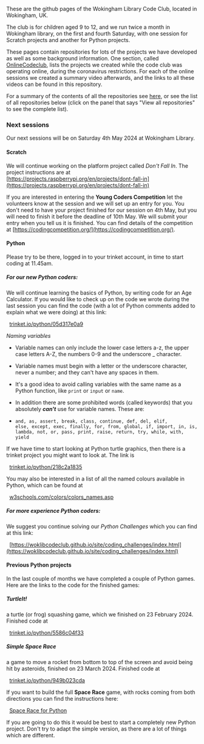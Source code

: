 <!--

**Here are some ideas to get you started:**

🙋‍♀️ A short introduction - what is your organization all about?
🌈 Contribution guidelines - how can the community get involved?
👩‍💻 Useful resources - where can the community find your docs? Is there anything else the community should know?
🍿 Fun facts - what does your team eat for breakfast?
🧙 Remember, you can do mighty things with the power of [Markdown](https://docs.github.com/github/writing-on-github/getting-started-with-writing-and-formatting-on-github/basic-writing-and-formatting-syntax)
-->
These are the github pages of the Wokingham Library Code Club, located in Wokingham, UK.

The club is for children aged 9 to 12, and we run twice a month in Wokingham library, on the first and fourth Saturday, with one session for Scratch projects and another for Python projects.

These pages contain repositories for lots of the projects we have developed as well as some background information. One section, called [OnlineCodeclub](https://github.com/WokLibCodeClub/OnlineCodeclub), lists the projects we created while the code club was operating online, during the coronavirus restrictions. For each of the online sessions we created a summary video afterwards, and the links to all these videos can be found in this repository.

For a summary of the contents of all the repositories see [here](https://github.com/WokLibCodeClub/woklibcodeclub.github.io), or see the list of all repositories below (click on the panel that says "View all repositories" to see the complete list).

### Next sessions

Our next sessions will be on Saturday 4th May 2024 at Wokingham Library.

#### Scratch

We will continue working on the platform project called *Don't Fall In*. The project instructions are at [https://projects.raspberrypi.org/en/projects/dont-fall-in](https://projects.raspberrypi.org/en/projects/dont-fall-in)

If you are interested in entering the **Young Coders Competition** let the volunteers know at the session and we will set up an entry for you. You don't need to have your project finished for our session on 4th May, but you will need to finish it before the deadline of 10th May. We will submit your entry when you tell us it is finished. You can find details of the competition at [https://codingcompetition.org/](https://codingcompetition.org/).

#### Python

Please try to be there, logged in to your trinket account, in time to start coding at 11.45am.

##### For our new Python coders:

We will continue learning the basics of Python, by writing code for an Age Calculator. If you would like to check up on the code we wrote during the last session you can find the code (with a lot of Python comments added to explain what we were doing) at this link:

&nbsp;&nbsp;[trinket.io/python/05d317e0a9](https://trinket.io/python/05d317e0a9)

*Naming variables*

- Variable names can only include the lower case letters a-z, the upper case letters A-Z, the numbers 0-9 and the underscore _ character.

- Variable names must begin with a letter or the underscore character, never a number; and they can't have any spaces in them.

- It's a good idea to avoid calling variables with the same name as a Python function, like <code>print</code> or <code>input</code> or <code>name</code>.

- In addition there are some prohibited words (called keywords) that you absolutely ***can't*** use for variable names. These are:

- <code>and, as, assert, break, class, continue, def, del, elif, else, except, exec, finally, for, from, global, if, import, in, is, lambda, not, or, pass, print, raise, return, try, while, with, yield</code>

If we have time to start looking at Python turtle graphics, then there is a trinket project you might want to look at. The link is

&nbsp;&nbsp;[trinket.io/python/218c2a1835](https://trinket.io/python/218c2a1835)

You may also be interested in a list of all the named colours available in Python, which can be found at

&nbsp;&nbsp;[w3schools.com/colors/colors_names.asp](https://www.w3schools.com/colors/colors_names.asp)

##### For more experience Python coders:

We suggest you continue solving our *Python Challenges* which you can find at this link:

&nbsp;&nbsp;[https://woklibcodeclub.github.io/site/coding_challenges/index.html](https://woklibcodeclub.github.io/site/coding_challenges/index.html)

#### Previous Python projects

In the last couple of months we have completed a couple of Python games. Here are the links to the code for the finished games:

##### TurtleIt!

a turtle (or frog) squashing game, which we finished on 23 February 2024. Finished code at

&nbsp;&nbsp;[trinket.io/python/5586c04f33](https://trinket.io/python/5586c04f33)

##### Simple Space Race

a game to move a rocket from bottom to top of the screen and avoid being hit by asteroids, finished on 23 March 2024. Finished code at

&nbsp;&nbsp;[trinket.io/python/949b023cda](https://trinket.io/python/949b023cda)

If you want to build the full **Space Race** game, with rocks coming from both directions you can find the instructions here:

&nbsp;&nbsp;[Space Race for Python](https://github.com/WokLibCodeClub/OnlineCodeclub/blob/master/space_race.md)

If you are going to do this it would be best to start a completely new Python project. Don't try to adapt the simple version, as there are a lot of things which are different.

